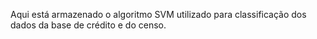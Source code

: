 Aqui está armazenado o algoritmo SVM utilizado para classificação dos dados da base de crédito e do censo.